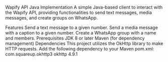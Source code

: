 Wapify API Java Implementation
A simple Java-based client to interact with the Wapify API, providing functionalities to send text messages, media messages, and create groups on WhatsApp.

Features
Send a text message to a given number.
Send a media message with a caption to a given number.
Create a WhatsApp group with a name and members.
Prerequisites
JDK 8 or later
Maven (for dependency management)
Dependencies
This project utilizes the OkHttp library to make HTTP requests. Add the following dependency to your Maven pom.xml:
<dependency>
    <groupId>com.squareup.okhttp3</groupId>
    <artifactId>okhttp</artifactId>
    <version>4.9.1</version>
</dependency>
